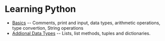 # Learning Python

* [Basics](Python/basics.py) -- Comments, print and input, data types, arithmetic operations, type convertion, String operations
* [Addional Data Types](Python/lists-tuples-dictionaries.py) -- Lists, list methods, tuples and dictionaries.
